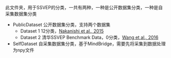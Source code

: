 此文件夹，用于SSVEP的分类，一共有两种，一种是公开数据集分类，一种是自采集数据集分类

- PublicDataset 公开数据集分类，支持两个数据集
  - Dataset 1 12分类，[Nakanishi et al., 2015](https://www.sciencedirect.com/science/article/pii/S0893608023002319#b28)
  - Dataset 2 清华SSVEP Benchmark Data，0分类，[Wang et al., 2016](https://www.sciencedirect.com/science/article/pii/S0893608023002319#b42)
- SelfDataset 自采集数据集分类，基于MindBridge，需要先将采集到数据处理为npy文件
